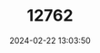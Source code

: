 ---
title: "12762"
category: "Smutsia gigantea"
draft: false
date: 2024-02-22 13:03:50
languages:
  English: ["Giant Pangolin", "Giant Ground Pangolin"]
  French: ["Grand pangolin", "Pangolin géant"]
  Spanish; Castilian: ["Pangolín Gigante"]
---